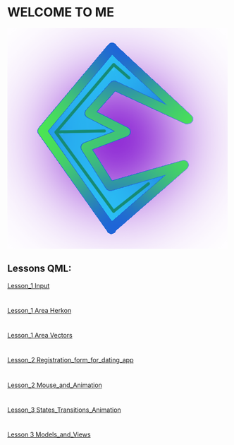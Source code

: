 # **WELCOME TO ME**
![](https://github.com/mrEscow/GB_QML/blob/master/Images/MY_LOGO.png)
## **Lessons QML:**
[Lesson_1 Input](https://github.com/mrEscow/GB_QML/tree/Lesson_1_Imput_form_QWidget_with_Animation)
#
[Lesson_1 Area Herkon](https://github.com/mrEscow/GB_QML/tree/Lesson_1_Area_of_a_triangle_Heron)
#
[Lesson_1 Area Vectors](https://github.com/mrEscow/GB_QML/tree/Lesson_1_Area_of_a_triangle_Vectors)
#
[Lesson_2 Registration_form_for_dating_app](https://github.com/mrEscow/GB_QML/tree/Lesson_2_Registration_form_for_dating_app)
#
[Lesson_2 Mouse_and_Animation](https://github.com/mrEscow/GB_QML/tree/Lesson_2_Mouse_and_Animation)
#
[Lesson_3 States_Transitions_Animation](https://github.com/mrEscow/GB_QML/tree/Lesson_3_States_Transitions_Animation)
#
[Lesson 3 Models_and_Views](https://github.com/mrEscow/GB_QML/tree/Lesson_3_Models_and_Views)
#
[]()

